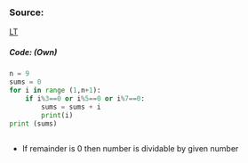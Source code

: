 ### Source: 
[LT](https://leetcode.com/problems/sum-multiples/description/)

##### Code: (Own)

```python
n = 9
sums = 0
for i in range (1,n+1):
    if i%3==0 or i%5==0 or i%7==0:
        sums = sums + i
        print(i)
print (sums)
    
```

* If remainder is 0 then number is dividable by given number